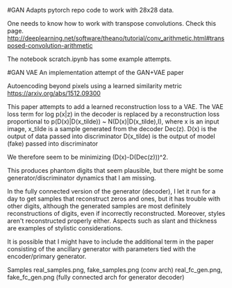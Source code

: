#GAN
Adapts pytorch repo code to work with 28x28 data.

One needs to know how to work with transpose convolutions. 
Check this page. 
http://deeplearning.net/software/theano/tutorial/conv_arithmetic.html#transposed-convolution-arithmetic

The notebook scratch.ipynb has some example attempts. 

#GAN VAE
An implementation attempt of the GAN+VAE paper 

Autoencoding beyond pixels using a learned similarity metric
https://arxiv.org/abs/1512.09300

This paper attempts to add a learned reconstruction loss to a VAE.
The VAE loss term for log p(x|z) in the decoder is replaced by a reconstruction loss
proportional to p(D(x)|D(x_tilde)) ~ N(D(x)|D(x_tilde),I), where x is an input image, x_tilde is a
sample generated from the decoder Dec(z).
D(x) is the output of data passed into discriminator
D(x_tilde) is the output of model (fake) passed into discriminator


We therefore seem to be minimizing (D(x)-D(Dec(z)))^2.

This produces phantom digits that seem plausible, but there might be some generator/discriminator dynamics
that I am missing. 


In the fully connected version of the generator (decoder), I let it run for a day to get samples that reconstruct zeros and ones,
but it has trouble with other digits, although the generated samples are most definitely reconstructions of digits, even if incorrectly reconstructed.
Moreover, styles aren't reconstructed properly either. Aspects such as slant and thickness are examples of stylistic considerations.

It is possible that I might have to include the additional term in the paper consisting of the ancillary generator with parameters tied with the encoder/primary generator.


Samples 
real_samples.png, fake_samples.png (conv arch)
real_fc_gen.png, fake_fc_gen.png (fully connected arch for generator decoder)


